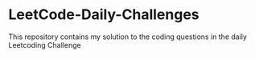 # LeetCode-Daily-Challenges
This repository contains my solution to the coding questions in the daily Leetcoding Challenge
